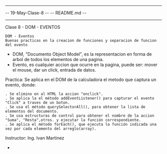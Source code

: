 -- -------------------------------------------- --
-- 19-May-Clase-8                              --
-- README.md                                    --
-- -------------------------------------------- --
Clase 8 - DOM - EVENTOS

	DOM - Eventos 
	Buenas practicas en la creacion de funciones y separacion de funcion del evento

- DOM, "Documento Object Model", es la representacion en forma de arbol de todos los elementos de una pagina.
- Evento, es cualquier accion que ocurre en la pagina, puede ser: mover el mouse, dar un click, entrada de datos.


Practica: Se aplica en el DOM de la calculadora el metodo que captura un evento, donde:

	. Se elimino en al HTML la accion "onclick".
	. Se aplica la el método addEventListener() para capturar el evento "Click" a traves de un boton.
	. Se usa el método querySelectorAll(), para obtener la lista de elementos del documento.
	. Se usa estructuras de control para obtener el nombre de la accion "Suma", "Resta",otros. y ejecutar la función correspondiente.
	. Se aplica el método forEach(), que ejecuta la función indicada una vez por cada elemento del arreglo(array).

 
 Instructor: Ing. Ivan Martinez




- 

